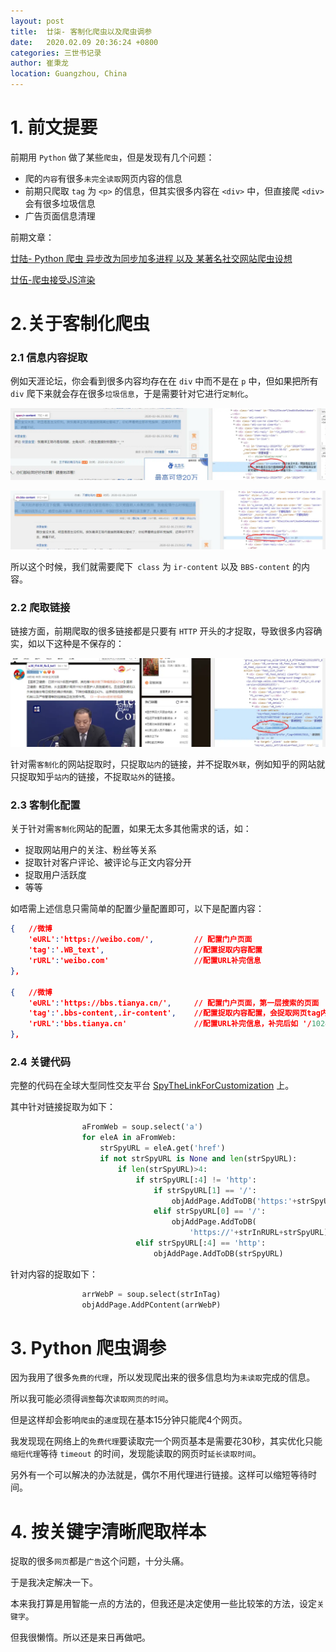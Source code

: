 ```yaml
---
layout: post
title:  廿柒- 客制化爬虫以及爬虫调参
date:   2020.02.09 20:36:24 +0800
categories: 三世书记录
author: 崔秉龙
location: Guangzhou, China
---
```





# 1. 前文提要

前期用 `Python` 做了某些`爬虫`，但是发现有几个问题：
- 爬的`内容`有很多`未完全读取`网页内容的信息
- 前期只爬取 `tag` 为 `<p>` 的信息，但其实很多内容在  `<div>` 中，但直接爬  `<div>` 会有很多垃圾信息
- 广告页面信息清理

前期文章：

[廿陆- Python 爬虫 异步改为同步加多进程 以及 某著名社交网站爬虫设想](https://blog.csdn.net/BerryBC/article/details/104217824)

[廿伍-爬虫接受JS渲染](https://blog.csdn.net/BerryBC/article/details/104204654)

# 2.关于客制化爬虫

### 2.1 信息内容捉取

例如天涯论坛，你会看到很多内容均存在在 `div` 中而不是在 `p` 中，但如果把所有 `div` 爬下来就会存在很多`垃圾信息`，于是需要针对它进行`定制化`。

![回复内容](/photo/InPost/27-1.png)

![文章内容](/photo/InPost/27-2.png)


所以这个时候，我们就需要爬下` class` 为 `ir-content` 以及 `BBS-content` 的内容。

### 2.2 爬取链接

链接方面，前期爬取的很多链接都是只要有 `HTTP` 开头的才捉取，导致很多内容确实，如以下这种是不保存的：

![链接](/photo/InPost/27-3.png)

针对需`客制化`的网站捉取时，只捉取`站内`的链接，并不捉取`外联`，例如知乎的网站就只捉取知乎`站内`的链接，不捉取`站外`的链接。

### 2.3 客制化配置

关于针对需`客制化`网站的配置，如果无太多其他需求的话，如：
- 捉取网站用户的关注、粉丝等关系
- 捉取针对客户评论、被评论与正文内容分开
- 捉取用户活跃度
- 等等

如唔需上述信息只需简单的配置少量配置即可，以下是配置内容：

```json
{   //微博
	'eURL':'https://weibo.com/',         // 配置门户页面
	'tag':'.WB_text',                    //配置捉取内容配置
	'rURL':'weibo.com'                   //配置URL补完信息
},

{   //微博
	'eURL':'https://bbs.tianya.cn/',     // 配置门户页面，第一层搜索的页面
	'tag':'.bbs-content,.ir-content',    //配置捉取内容配置，会捉取网页tag内参数为 class='bbs-content' 或  class='ir-content'  的
	'rURL':'bbs.tianya.cn'               //配置URL补完信息，补完后如 '/1024' 链接会变成  'bbs.tianya.cn/1024'
},

```

### 2.4 关键代码

完整的代码在全球大型同性交友平台 [SpyTheLinkForCustomization](https://github.com/BerryBC/SpyTheLinkForCustomization) 上。


其中针对链接捉取为如下：

```python
                aFromWeb = soup.select('a')
                for eleA in aFromWeb:
                    strSpyURL = eleA.get('href')
                    if not strSpyURL is None and len(strSpyURL):
                        if len(strSpyURL)>4:
                            if strSpyURL[:4] != 'http':
                                if strSpyURL[1] == '/':
                                    objAddPage.AddToDB('https:'+strSpyURL)
                                elif strSpyURL[0] == '/':
                                    objAddPage.AddToDB(
                                        'https://'+strInRURL+strSpyURL)
                            elif strSpyURL[:4] == 'http':
                                objAddPage.AddToDB(strSpyURL)

```

针对内容的捉取如下：

```python
                arrWebP = soup.select(strInTag)
                objAddPage.AddPContent(arrWebP)
```

# 3. Python 爬虫调参

因为我用了很多`免费的代理`，所以发现爬出来的很多信息均为`未读取`完成的信息。


所以我可能必须得`调整`每次`读取网页的时间`。

但是这样却会影响`爬虫`的`速度`现在基本15分钟只能爬4个网页。

我发现现在网络上的`免费代理`要读取完一个网页基本是需要花30秒，其实优化只能`缩短代理`等待 `timeout` 的时间，发现能读取的网页时`延长读取时间`。

另外有一个可以解决的办法就是，偶尔不用代理进行链接。这样可以缩短等待时间。

# 4. 按关键字清晰爬取样本

捉取的很多`网页`都是`广告`这个问题，十分头痛。

于是我决定解决一下。

本来我打算是用智能一点的方法的，但我还是决定使用一些比较笨的方法，设定`关键字`。

但我很懒惰。所以还是来日再做吧。